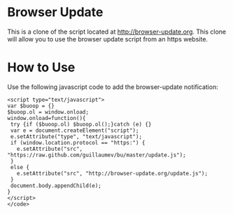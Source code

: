 Browser Update
==

This is a clone of the script located at http://browser-update.org. This clone will allow you to use the browser update
script from an https website.

How to Use
==
Use the following javascript code to add the browser-update notification:

```
<script type="text/javascript"> 
var $buoop = {} 
$buoop.ol = window.onload; 
window.onload=function(){ 
 try {if ($buoop.ol) $buoop.ol();}catch (e) {} 
 var e = document.createElement("script"); 
 e.setAttribute("type", "text/javascript");
 if (window.location.protocol == "https:") {
   e.setAttribute("src", "https://raw.github.com/guillaumev/bu/master/update.js");
 }
 else {
   e.setAttribute("src", "http://browser-update.org/update.js"); 
 }
 document.body.appendChild(e); 
} 
</script> 
</code>
```
